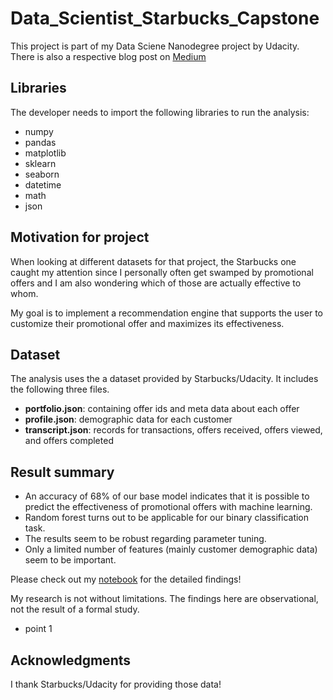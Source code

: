 # Data_Scientist_Starbucks_Capstone

This project is part of my Data Sciene Nanodegree project by Udacity. There is also a respective blog post on [Medium](https://medium.com/@n.van.bracht/boosting-effectiveness-of-promotional-offers-for-starbucks-customers-8f11a86808c0)

## Libraries
The developer needs to import the following libraries to run the analysis:
- numpy 
- pandas 
- matplotlib
- sklearn
- seaborn 
- datetime
- math
- json

## Motivation for project
When looking at different datasets for that project, the Starbucks one caught my attention since I personally often get swamped by promotional offers and I am also wondering which of those are actually effective to whom.

My goal is to implement a recommendation engine that supports the user to customize their promotional offer and maximizes its effectiveness. 

## Dataset
The analysis uses the a dataset provided by Starbucks/Udacity. It includes the following three files.

- **portfolio.json**: containing offer ids and meta data about each offer 
- **profile.json**: demographic data for each customer
- **transcript.json**: records for transactions, offers received, offers viewed, and offers completed

## Result summary
-	An accuracy of 68% of our base model indicates that it is possible to predict the effectiveness of promotional offers with machine learning.
-	Random forest turns out to be applicable for our binary classification task.
-	The results seem to be robust regarding parameter tuning.
-	Only a limited number of features (mainly customer demographic data) seem to be important.

Please check out my [notebook](https://github.com/nikextens/Data_Scientist_Starbucks_Capstone/blob/main/Starbucks_Capstone_notebook.ipynb) for the detailed findings!

My research is not without limitations. The findings here are observational, not the result of a formal study. 
- point 1 

## Acknowledgments
I thank Starbucks/Udacity for providing those data!
